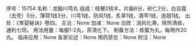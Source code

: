 序号：15754
名称：龙脑川芎丸
组成：桔梗2钱半，片脑6分，砂仁2分，白豆蔻（去壳）5分，薄荷1钱3分，川芎1钱，防风1钱，炙草1钱，酒芩1钱，连翘1钱。
出处：《育婴秘诀》卷四。
主治：None
加减：None
功效：消风化滞，除热清痰，通利七窍。
用法用量：每服1-2丸，茶清化下。
制备方法：炼蜜为丸，每两作20丸。
临床应用：None
各家论述：None
用药禁忌：None
附注：None
